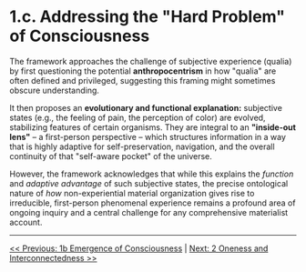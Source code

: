 # **1.c. Addressing the "Hard Problem" of Consciousness**

The framework approaches the challenge of subjective experience (qualia) by first questioning the potential **anthropocentrism** in how "qualia" are often defined and privileged, suggesting this framing might sometimes obscure understanding.

It then proposes an **evolutionary and functional explanation:** subjective states (e.g., the feeling of pain, the perception of color) are evolved, stabilizing features of certain organisms. They are integral to an **"inside-out lens"** – a first-person perspective – which structures information in a way that is highly adaptive for self-preservation, navigation, and the overall continuity of that "self-aware pocket" of the universe.

However, the framework acknowledges that while this explains the *function* and *adaptive advantage* of such subjective states, the precise ontological nature of *how* non-experiential material organization gives rise to irreducible, first-person phenomenal experience remains a profound area of ongoing inquiry and a central challenge for any comprehensive materialist account.

---

[<< Previous: 1b Emergence of Consciousness](1b-emergence-of-consciousness.md) | [Next: 2 Oneness and Interconnectedness >>](2-oneness-interconnectedness.md)